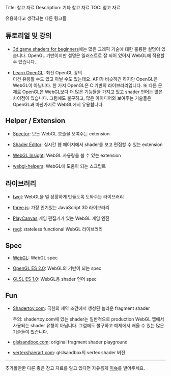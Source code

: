 Title: 참고 자료
Description: 기타 참고 자료
TOC: 참고 자료


유용하다고 생각되는 다른 링크들

## 튜토리얼 및 강의

* [3d game shaders for beginners](https://lettier.github.io/3d-game-shaders-for-beginners/)에는 많은 그래픽 기술에 대한 훌륭한 설명이 있습니다.
  OpenGL 기반이지만 설명은 일러스트로 잘 되어 있어서 WebGL에 적용할 수 있습니다.

* [Learn OpenGL](https://learnopengl.com/): 최신 OpenGL 강의  
  이건 유용할 수도 있고 아닐 수도 있는데요.
  API가 비슷하긴 하지만 OpenGL은 WebGL이 아닙니다.
  한 가지 OpenGL은 C 기반의 라이브러리입니다.
  또 다른 문제로 OpenGL은 WebGL보다 더 많은 기능들을 가지고 있고 shader 언어는 많은 차이점이 있습니다.
  그럼에도 불구하고, 많은 아이디어와 보여주는 기술들은 OpenGL과 마찬가지로 WebGL에서 유용합니다.

## Helper / Extension

* [Spector](https://chrome.google.com/webstore/detail/spectorjs/denbgaamihkadbghdceggmchnflmhpmk?hl=en): 모든 WebGL 호출을 보여주는 extension

* [Shader Editor](https://chrome.google.com/webstore/detail/shader-editor/ggeaidddejpbakgafapihjbgdlbbbpob?hl=en): 실시간 웹 페이지에서 shader를 보고 편집할 수 있는 extension

* [WebGL Insight](https://chrome.google.com/webstore/detail/webgl-insight/djdcbmfacaaocoomokenoalbomllhnko?hl=en): WebGL 사용량을 볼 수 있는 extension

* [webgl-helpers](https://greggman.github.io/webgl-helpers/): WebGL에 도움이 되는 스크립트

## 라이브러리

* [twgl](https://twgljs.org): WebGL을 덜 장황하게 만들도록 도와주는 라이브러리

* [three.js](https://threejs.org): 가장 인기있는 JavaScript 3D 라이브러리

* [PlayCanvas](https://playcanvas.com/) 게임 편집기가 있는 WebGL 게임 엔진

* [regl](https://regl.party/): stateless functional WebGL 라이브러리

## Spec

* [WebGL](https://www.khronos.org/registry/webgl/specs/latest/1.0/): WebGL spec

* [OpenGL ES 2.0](https://www.khronos.org/registry/OpenGL/specs/es/2.0/es_full_spec_2.0.pdf): WebGL의 기반이 되는 spec

* [GLSL ES 1.0](https://www.khronos.org/files/opengles_shading_language.pdf): WebGL용 shader 언어 spec

## Fun

* [Shadertoy.com](https://shadertoy.com): 극한의 제약 조건에서 생성된 놀라운 fragment shader

  주의: shadertoy.com에 있는 shader는 일반적으로 production WebGL 앱에서 사용되는 shader 유형이 아닙니다.
  그럼에도 불구하고 예제에서 배울 수 있는 많은 기술들이 있습니다.

* [glslsandbox.com](https://glslsandbox.com): original fragment shader playground

* [vertexshaerart.com](https://vertexshaderart.com): glslsandbox의 vertex shader 버전

---

추가할만한 다른 좋은 참고 자료를 알고 있다면 자유롭게 [이슈](https://github.com/gfxfundamentals/webgl-fundamentals/issues)를 열어주세요.
